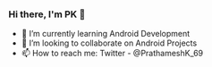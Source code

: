 ### Hi there, I'm PK 👋


- 🌱 I’m currently learning Android Development
- 👯 I’m looking to collaborate on Android Projects
- 📫 How to reach me: Twitter - @PrathameshK_69


